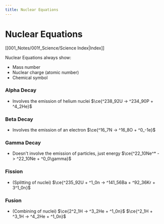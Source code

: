 ```yaml
---
title: Nuclear Equations
---
```

# Nuclear Equations
[[001_Notes/001f_Science/Science Index|Index]]

Nuclear Equations always show:
- Mass number
- Nuclear charge (atomic number)
- Chemical symbol


### Alpha Decay
- Involves the emission of helium nuclei
$\ce{^238_92U -> ^234_90P + ^4_2He}$


### Beta Decay
- Involves the emission of an electron
$\ce{^16_7N -> ^16_8O + ^0_-1e}$

### Gamma Decay
- Doesn't involve the emission of particles, just energy
$\ce{^22_10Ne^* -> ^22_10Ne + ^0_0\gamma}$

### Fission
- (Splitting of nuclei)
$\ce{^235_92U + ^1_0n -> ^141_56Ba + ^92_36Kr + 3^1_0n}$


### Fusion
- (Combining of nuclei)
$\ce{2^2_1H -> ^3_2He + ^1_0n}$
$\ce{^2_1H + ^3_1H -> ^4_2He + ^1_0n}$

